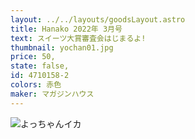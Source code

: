 ```yaml
---
layout: ../../layouts/goodsLayout.astro
title: Hanako 2022年 3月号
text: スイーツ大賞審査会はじまるよ!
thumbnail: yochan01.jpg
price: 50,
state: false,
id: 4710158-2
colors: 赤色
maker: マガジンハウス
---
```


![よっちゃんイカ](/images/yochan01.jpg)

